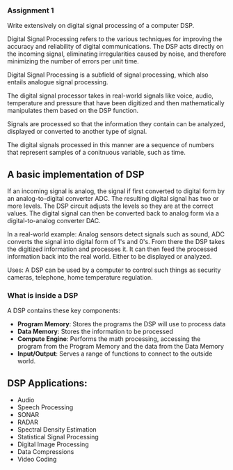 ### Assignment 1
Write extensively on digital signal processing of a computer DSP.  

Digital Signal Processing refers to the various techniques for improving the accuracy and reliability of digital communications. The DSP acts directly on the incoming signal, eliminating irregularities caused by noise, and therefore minimizing the number of errors per unit time. 

Digital Signal Processing is a subfield of signal processing, which also entails analogue signal processing. 

The digital signal processor takes in real-world signals like voice, audio, temperature and pressure that have been digitized and then mathematically manipulates them based on the DSP function. 

Signals are processed so that the information they contain can be analyzed, displayed or converted to another type of signal. 

The digital signals processed in this manner are a sequence of numbers that represent samples of a conitnuous variable, such as time. 
## A basic implementation of DSP

If an incoming signal is analog, the signal if first converted to digital form by an analog-to-digital converter ADC. The resulting digital signal has two or more levels. The DSP circuit adjusts the levels so they are at the correct values. The digital signal can then be converted back to analog form via a digital-to-analog converter DAC.

In a real-world example:
Analog sensors detect signals such as sound, ADC converts the signal into digital form of 1's and 0's. From there the DSP takes the digitized information and processes it. It can then feed the processed information back into the real world. Either to be displayed or analyzed. 

Uses:
A DSP can be used by a computer to control such things as security cameras, telephone, home temperature regulation. 

### What is inside a DSP
A DSP contains these key components:
- **Program Memory**: Stores the programs the DSP will use to process data
- **Data Memory**: Stores the information to be processed
- **Compute Engine**: Performs the math processing, accessing the program from the Program Memory and the data from the Data Memory
- **Input/Output**: Serves a range of functions to connect to the outside world.

## DSP Applications:
- Audio
- Speech Processing
- SONAR
- RADAR
- Spectral Density Estimation
- Statistical Signal Processing
- Digital Image Processing
- Data Compressions
- Video Coding